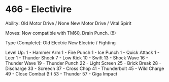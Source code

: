 466 - Electivire
===================
Ability:
Old     Motor Drive / None
New     Motor Drive / Vital Spirit

Moves:
Now compatible with TM60, Drain Punch. (!!)

Type (Complete):
Old     Electric
New     Electric / Fighting

Level Up:
1 - Hammer Arm
1 - Fire Punch
1 - Ice Punch
1 - Quick Attack
1 - Leer
1 - Thunder Shock
7 - Low Kick
10 - Swift
13 - Shock Wave
16 - Thunder Wave
19 - Thunder Punch
22 - Light Screen
25 - Brick Break
28 - Discharge
33 - Screech
37 - Cross Chop
41 - Thunderbolt
45 - Wild Charge
49 - Close Combat (!!)
53 - Thunder
57 - Giga Impact